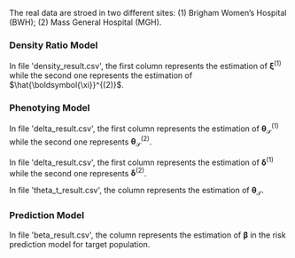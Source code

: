 The real data are stroed in two different sites: (1) Brigham Women’s Hospital (BWH); (2) Mass General Hospital (MGH).

### Density Ratio Model
In file 'density_result.csv', the first column represents the estimation of $\boldsymbol{\xi}^{(1)}$ while the second one represents the estimation of $\hat{\boldsymbol{\xi}}^{(2)}$.

### Phenotying Model

In file 'delta_result.csv', the first column represents the estimation of $\boldsymbol{\theta}_\mathcal S^{(1)}$ while the second one represents $\boldsymbol{\theta}^{(2)}_{\mathcal S}$.

In file 'delta_result.csv', the first column represents the estimation of $\boldsymbol{\delta}^{(1)}$ while the second one represents $\boldsymbol{\delta}^{(2)}$.

In file 'theta_t_result.csv', the column represents the estimation of $\boldsymbol{\theta}_{\mathcal{T}}$.

### Prediction Model
In file 'beta_result.csv', the column represents the estimation of $\boldsymbol{\beta}$ in the risk prediction model for target population.
